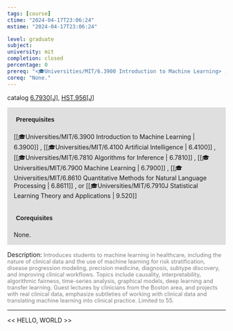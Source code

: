 ```yaml
---
tags: [course]
ctime: "2024-04-17T23:06:24"
mstime: "2024-04-17T23:06:24"

level: graduate
subject: 
university: mit
completion: closed
percentage: 0
prereq: "<🎓Universities/MIT/6.3900 Introduction to Machine Learning> , <🎓Universities/MIT/6.4100 Artificial Intelligence> , <🎓Universities/MIT/6.7810 Algorithms for Inference> , <🎓Universities/MIT/6.7900 Machine Learning> , <🎓Universities/MIT/6.8610 Quantitative Methods for Natural Language Processing> , or <🎓Universities/MIT/6.7910J Statistical Learning Theory and Applications>"
coreq: "None."
---
```


catalog [6.7930[J]](http://student.mit.edu/catalog/m6c.html#6.7930), [HST.956[J]](http://student.mit.edu/catalog/mHSTb.html#HST.956)

<span style="display: block; padding: 15px; background-color: rgb(100, 100, 100, 0.2);"><font id="m_prereq3408_0" style="display: block; font-family: Arial, sans-serif; font-weight: bold; padding: 5px">Prerequisites</font><br><span id="prereq3408_0">[[🎓Universities/MIT/6.3900 Introduction to Machine Learning | 6.3900]] , [[🎓Universities/MIT/6.4100 Artificial Intelligence | 6.4100]] , [[🎓Universities/MIT/6.7810 Algorithms for Inference | 6.7810]] , [[🎓Universities/MIT/6.7900 Machine Learning | 6.7900]] , [[🎓Universities/MIT/6.8610 Quantitative Methods for Natural Language Processing | 6.8611]] , or [[🎓Universities/MIT/6.7910J Statistical Learning Theory and Applications | 9.520]]</span></span>
<span style="display: block; padding: 15px; background-color: rgb(100, 100, 100, 0.2);"><font id="m_coreq3408_0" style="display: block; font-family: Arial, sans-serif; font-weight: bold; padding: 5px">Corequisites</font><br><span id="coreq3408_0">None.</span></span>

<font style="">Description:</font>
<font style="color: grey; font-size: 0.8rem;">Introduces students to machine learning in healthcare, including the nature of clinical data and the use of machine learning for risk stratification, disease progression modeling, precision medicine, diagnosis, subtype discovery, and improving clinical workflows. Topics include causality, interpretability, algorithmic fairness, time-series analysis, graphical models, deep learning and transfer learning. Guest lectures by clinicians from the Boston area, and projects with real clinical data, emphasize subtleties of working with clinical data and translating machine learning into clinical practice. Limited to 55.</font>



---

<< HELLO, WORLD >>
